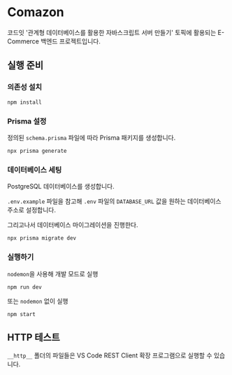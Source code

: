 # Comazon

코드잇 '관계형 데이터베이스를 활용한 자바스크립트 서버 만들기' 토픽에 활용되는 E-Commerce 백엔드 프로젝트입니다.

## 실행 준비

### 의존성 설치

```
npm install
```

### Prisma 설정

정의된 `schema.prisma` 파일에 따라 Prisma 패키지를 생성합니다.

```
npx prisma generate
```

### 데이터베이스 세팅

PostgreSQL 데이터베이스를 생성합니다.

`.env.example` 파일을 참고해 `.env` 파일의 `DATABASE_URL` 값을 원하는 데이터베이스 주소로 설정합니다.

그리고나서 데이터베이스 마이그레이션을 진행한다.

```
npx prisma migrate dev
```

### 실행하기

`nodemon`을 사용해 개발 모드로 실행

```
npm run dev
```

또는 `nodemon` 없이 실행

```
npm start
```

## HTTP 테스트

`__http__` 폴더의 파일들은 VS Code REST Client 확장 프로그램으로 실행할 수 있습니다.
